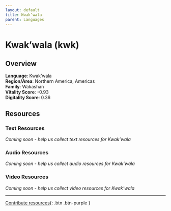 ```yaml
---
layout: default
title: Kwak’wala
parent: Languages
---
```


# Kwak’wala (kwk)

## Overview

**Language**: Kwak’wala  
**Region/Area**: Northern America, Americas  
**Family**: Wakashan  
**Vitality Score**: -0.93  
**Digitality Score**: 0.36  

## Resources

### Text Resources
*Coming soon - help us collect text resources for Kwak’wala*

### Audio Resources
*Coming soon - help us collect audio resources for Kwak’wala*

### Video Resources
*Coming soon - help us collect video resources for Kwak’wala*

---

[Contribute resources](https://fairtrain.github.io/){: .btn .btn-purple }
